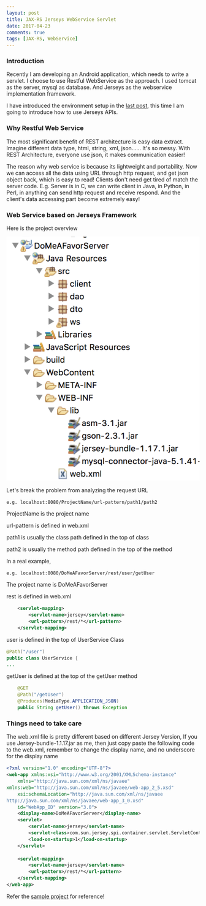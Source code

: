 ```yaml
---
layout: post
title: JAX-RS Jerseys WebService Servlet
date: 2017-04-23
comments: true
tags: [JAX-RS, WebService]
---
```


### Introduction
Recently I am developing an Android application, which needs to write a
servlet.
I choose to use Restful WebService as the approach. I used tomcat as
the server, mysql as database. And Jerseys as the webservice
implementation framework.

I have introduced the environment setup in the [last post][1], this time
I am going to introduce how to use Jerseys APIs.

### Why Restful Web Service

The most significant benefit of REST architecture is easy data extract.
Imagine different data type, html, string, xml, json...... It's so
messy. With REST Architecture, everyone use json, it makes communication
easier!

The reason why web service is because its lightweight and portability.
Now we can access all the data using URL through http request, and get
json object back, which is easy to read! Clients don't need get tired of
match the server code. E.g. Server is in C, we can write client in Java,
in Python, in Perl, in anything can send http request and receive
respond. And the client's data accessing part become extremely easy!

### Web Service based on Jerseys Framework
Here is the project overview

![overview][2]

Let's break the problem from analyzing the request URL
```
e.g. localhost:8080/ProjectName/url-pattern/path1/path2
```

ProjectName is the project name

url-pattern is defined in web.xml

path1 is usually the class path defined in the top of class

path2 is usually the method path defined in the top of the method

In a real example,

```
e.g. localhost:8080/DoMeAFavorServer/rest/user/getUser
```

The project name is DoMeAFavorServer

rest is defined in web.xml

```xml
    <servlet-mapping>
        <servlet-name>jersey</servlet-name>
        <url-pattern>/rest/*</url-pattern>
    </servlet-mapping>
```

user is defined in the top of UserService Class

```Java
@Path("/user")
public class UserService {
...
```

getUser is defined at the top of the getUser method

```Java
    @GET
    @Path("/getUser")
    @Produces(MediaType.APPLICATION_JSON)
    public String getUser() throws Exception
```

### Things need to take care

The web.xml file is pretty different based on different Jersey Version,
If you use Jersey-bundle-1.1.17.jar as me, then just copy paste the
following code to the web.xml, remember to change the display name, and
no underscore for the display name

```xml
<?xml version="1.0" encoding="UTF-8"?>
<web-app xmlns:xsi="http://www.w3.org/2001/XMLSchema-instance"
    xmlns="http://java.sun.com/xml/ns/javaee"
xmlns:web="http://java.sun.com/xml/ns/javaee/web-app_2_5.xsd"
    xsi:schemaLocation="http://java.sun.com/xml/ns/javaee
http://java.sun.com/xml/ns/javaee/web-app_3_0.xsd"
    id="WebApp_ID" version="3.0">
    <display-name>DoMeAFavorServer</display-name>
    <servlet>
        <servlet-name>jersey</servlet-name>
        <servlet-class>com.sun.jersey.spi.container.servlet.ServletContainer</servlet-class>
        <load-on-startup>1</load-on-startup>
    </servlet>

    <servlet-mapping>
        <servlet-name>jersey</servlet-name>
        <url-pattern>/rest/*</url-pattern>
    </servlet-mapping>
</web-app>
```

Refer the [sample project][3] for reference!

[1]: http://www.leiyangblog.com/2017/04/21/Jersey-WebService-Eclipse-Environment-setup/
[2]: /assets/Jerseys/jerseys_project_overview.png
[3]: https://github.com/Ray-Young/DoMeAFavor

